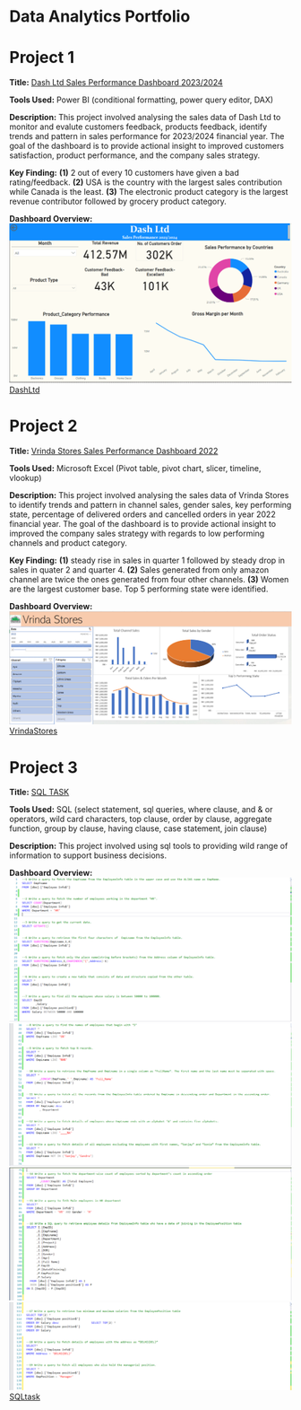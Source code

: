 # Data Analytics Portfolio
# Project 1
**Title:** [Dash Ltd Sales Performance Dashboard 2023/2024](https://github.com/EkanVictor/EkanVictor.github.io)

**Tools Used:** Power BI (conditional formatting, power query editor, DAX)

**Description:** This project involved analysing the sales data of Dash Ltd to monitor and evalute customers feedback, products feedback, identify trends and pattern in sales performance for 2023/2024 financial year. The goal of the dashboard is to provide actional insight to improved customers satisfaction, product performance, and the company sales strategy.

**Key Finding:** **(1)** 2 out of every 10 customers have given a bad rating/feedback. 
              **(2)** USA is the country with the largest sales contribution while Canada is the least.                                                                        **(3)** The electronic product category is the largest revenue contributor followed by grocery product category.

**Dashboard Overview:** 
![Dash](Dash.PNG)
[DashLtd](DashLtd.pbix)

# Project 2
**Title:** [Vrinda Stores Sales Performance Dashboard 2022](https://github.com/EkanVictor/EkanVictor.github.io)

**Tools Used:** Microsoft Excel (Pivot table, pivot chart, slicer, timeline, vlookup)

**Description:** This project involved analysing the sales data of Vrinda Stores to identify trends and pattern in channel sales, gender sales, key performing state, percentage of delivered orders and cancelled orders in year 2022 financial year. The goal of the dashboard is to provide actional insight to improved the company sales strategy with regards to low performing channels and product category.

**Key Finding:** **(1)** steady rise in sales in quarter 1 followed by steady drop in sales in quater 2 and quarter 4. 
**(2)** Sales generated from only amazon channel are twice the ones generated from four other channels. 
**(3)** Women are the largest customer base. Top 5 performing state were identified.

**Dashboard Overview:** 
![Vrinda](Vrinda.PNG)
[VrindaStores](VrindaStores.xlsx)


# Project 3
**Title:** [SQL TASK](https://github.com/EkanVictor/EkanVictor.github.io)

**Tools Used:** SQL (select statement, sql queries, where clause, and & or operators, wild card characters, top clause, order by clause, aggregate function, group by clause, having clause, case statement, join clause)

**Description:** This project involved using sql tools to providing wild range of information to support business decisions.

**Dashboard Overview:** 
![SQLscreenshot1](SQLscreenshot1.PNG)
![SQLscreenshot2](SQLscreenshot2.PNG)
![SQLsreenshot3](SQLsreenshot3.PNG)
![SQLsreenshot4](SQLsreenshot4.PNG)
[SQLtask](SQLtask.sql)
